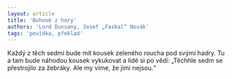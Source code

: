 ```yaml
---
layout: article
title: 'Bohové z hory'
authors: 'Lord Dunsany, Josef „Faskal“ Novák'
tags: 'povídka, překlad'
---
```


Každý z těch sedmi bude mít kousek zeleného roucha pod svými hadry. Tu a tam bude náhodou kousek vykukovat a lidé si po vědí: „Těchhle sedm se přestrojilo za žebráky. Ale my víme, že jimi nejsou.“
